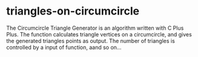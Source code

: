 # triangles-on-circumcircle
The Circumcircle Triangle Generator is an algorithm written with C Plus Plus. The function calculates triangle vertices on a circumcircle, and gives the generated triangles points as output. The number of triangles is controlled by a input of function, aand so on...
